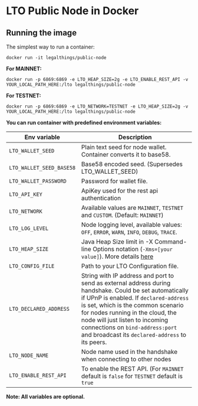 # LTO Public Node in Docker

## Running the image

The simplest way to run a container:
```
docker run -it legalthings/public-node
```

**For MAINNET:**
```
docker run -p 6869:6869 -e LTO_HEAP_SIZE=2g -e LTO_ENABLE_REST_API -v YOUR_LOCAL_PATH_HERE:/lto legalthings/public-node    
``` 

**For TESTNET:**
```
docker run -p 6869:6869 -e LTO_NETWORK=TESTNET -e LTO_HEAP_SIZE=2g -v YOUR_LOCAL_PATH_HERE:/lto legalthings/public-node    
``` 

**You can run container with predefined environment variables:**

|Env variable                 |Description   |
|-----------------------------|--------------|
|`LTO_WALLET_SEED`          |Plain text seed for node wallet. Container converts it to base58.   |
|`LTO_WALLET_SEED_BASE58`   |Base58 encoded seed. (Supersedes LTO_WALLET_SEED)  |
|`LTO_WALLET_PASSWORD`      |Password for wallet file.    |
|`LTO_API_KEY`              |ApiKey used for the rest api authentication |
|`LTO_NETWORK`              |Available values are `MAINNET`, `TESTNET` and `CUSTOM`. (Default: `MAINNET`)  |
|`LTO_LOG_LEVEL`            |Node logging level, available values: `OFF`, `ERROR`, `WARN`, `INFO`, `DEBUG`, `TRACE`. |
|`LTO_HEAP_SIZE`            |Java Heap Size limit in -X Command-line Options notation (`-Xms=[your value]`). More details [here](https://docs.oracle.com/cd/E13150_01/jrockit_jvm/jrockit/jrdocs/refman/optionX.html)   |
|`LTO_CONFIG_FILE`          |Path to your LTO Configuration file.   |
|`LTO_DECLARED_ADDRESS`     |String with IP address and port to send as external address during handshake. Could be set automatically if UPnP is enabled. If `declared-address` is set, which is the common scenario for nodes running in the cloud, the node will just listen to incoming connections on `bind-address:port` and broadcast its `declared-address` to its peers.|
|`LTO_NODE_NAME`            |Node name used in the handshake when connecting to other nodes|
|`LTO_ENABLE_REST_API`      |To enable the REST API. (For `MAINNET` default is `false` for `TESTNET` default is `true`|

**Note: All variables are optional.**  
